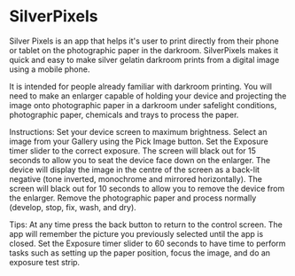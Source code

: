 # SilverPixels
Silver Pixels is an app that helps it's user to print directly from their phone or tablet on the photographic paper in the darkroom.
SilverPixels makes it quick and easy to make silver gelatin darkroom prints from a digital image using a mobile phone.

It is intended for people already familiar with darkroom printing. You will need to make an enlarger capable of holding your device and projecting the image onto photographic paper in a darkroom under safelight conditions, photographic paper, chemicals and trays to process the paper.

Instructions:
Set your device screen to maximum brightness. 
Select an image from your Gallery using the Pick Image button.
Set the Exposure timer slider to the correct exposure.
The screen will black out for 15 seconds to allow you to seat the device face down on the enlarger.
The device will display the image in the centre of the screen as a back-lit negative (tone inverted, monochrome and mirrored horizontally).
The screen will black out for 10 seconds to allow you to remove the device from the enlarger.
Remove the photographic paper and process normally (develop, stop, fix, wash, and dry).

Tips:
At any time press the back button to return to the control screen.
The app will remember the picture you previously selected until the app is closed.
Set the Exposure timer slider to 60 seconds to have time to perform tasks such as setting up the paper position, focus the image, and do an exposure test strip.
